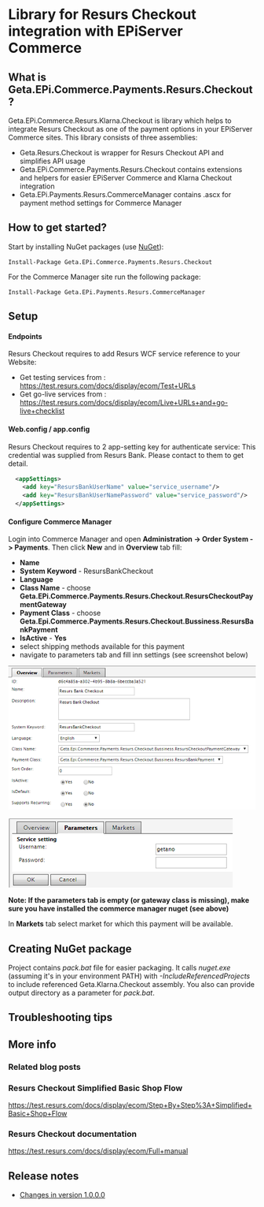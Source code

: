 Library for Resurs Checkout integration with EPiServer Commerce
=============

## What is Geta.EPi.Commerce.Payments.Resurs.Checkout?

Geta.EPi.Commerce.Resurs.Klarna.Checkout is library which helps to integrate Resurs Checkout as one of the payment options in your EPiServer Commerce sites.
This library consists of three assemblies: 
* Geta.Resurs.Checkout is wrapper for Resurs Checkout API and simplifies API usage 
* Geta.EPi.Commerce.Payments.Resurs.Checkout contains extensions and helpers for easier EPiServer Commerce and Klarna Checkout integration 
* Geta.EPi.Payments.Resurs.CommerceManager contains .ascx for payment method settings for Commerce Manager

## How to get started?

Start by installing NuGet packages (use [NuGet](http://nuget.episerver.com/)):

    Install-Package Geta.EPi.Commerce.Payments.Resurs.Checkout

For the Commerce Manager site run the following package:

    Install-Package Geta.EPi.Payments.Resurs.CommerceManager

## Setup

#### Endpoints

Resurs Checkout requires to add Resurs WCF service reference to your Website:
- Get testing services from : https://test.resurs.com/docs/display/ecom/Test+URLs
- Get go-live services from : https://test.resurs.com/docs/display/ecom/Live+URLs+and+go-live+checklist

#### Web.config / app.config
Resurs Checkout requires to 2 app-setting key for authenticate service:
This credential was supplied from Resurs Bank. Please contact to them to get detail.
```XML
  <appSettings>
    <add key="ResursBankUserName" value="service_username"/>
    <add key="ResursBankUserNamePassword" value="service_password"/>
  </appSettings>
```

#### Configure Commerce Manager

Login into Commerce Manager and open **Administration -> Order System -> Payments**. Then click **New** and in **Overview** tab fill:

- **Name**
- **System Keyword** - ResursBankCheckout
- **Language**
- **Class Name** - choose **Geta.EPi.Commerce.Payments.Resurs.Checkout.ResursCheckoutPaymentGateway**
- **Payment Class** - choose **Geta.Epi.Commerce.Payments.Resurs.Checkout.Bussiness.ResursBankPayment**
- **IsActive** - **Yes**
- select shipping methods available for this payment
- navigate to parameters tab and fill inn settings (see screenshot below)


![Payment method settings](docs/screenshots/ResursSettings.png?raw=true "Payment method settings")

![Payment method settings](docs/screenshots/ResursParameter.png?raw=true "Payment method parameters")

**Note: If the parameters tab is empty (or gateway class is missing), make sure you have installed the commerce manager nuget (see above)**

In **Markets** tab select market for which this payment will be available.

## Creating NuGet package

Project contains _pack.bat_ file for easier packaging. It calls _nuget.exe_ (assuming it's in your environment PATH) with _-IncludeReferencedProjects_ to include referenced Geta.Klarna.Checkout assembly. You also can provide output directory as a parameter for _pack.bat_.

## Troubleshooting tips

## More info

### Related blog posts

### Resurs Checkout Simplified Basic Shop Flow

https://test.resurs.com/docs/display/ecom/Step+By+Step%3A+Simplified+Basic+Shop+Flow

### Resurs Checkout documentation

https://test.resurs.com/docs/display/ecom/Full+manual


## Release notes

* [Changes in version 1.0.0.0](docs/release-notes-1.md)

